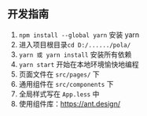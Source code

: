 ## 开发指南
1. `npm install --global yarn` 安装 yarn
2. 进入项目根目录`cd D:/....../pola/`
3. `yarn 或 yarn install` 安装所有依赖
4. `yarn start` 开始在本地环境愉快地编程
5. 页面文件在 `src/pages/` 下
6. 通用组件在 `src/components` 下
7. 全局样式写在 `App.less` 中
8. 使用组件库：https://ant.design/
